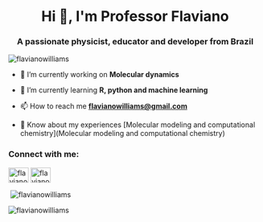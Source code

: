 <h1 align="center">Hi 👋, I'm Professor Flaviano</h1>
<h3 align="center">A passionate physicist, educator and developer from Brazil</h3>

<p align="left"> <img src="https://komarev.com/ghpvc/?username=flavianowilliams&label=Profile%20views&color=0e75b6&style=flat" alt="flavianowilliams" /> </p>

- 🔭 I’m currently working on **Molecular dynamics**

- 🌱 I’m currently learning **R, python and machine learning**

- 📫 How to reach me **flavianowilliams@gmail.com**

- 📄 Know about my experiences [Molecular modeling and computational chemistry](Molecular modeling and computational chemistry)

<h3 align="left">Connect with me:</h3>
<p align="left">
<a href="https://kaggle.com/flavianofernandes" target="blank"><img align="center" src="https://raw.githubusercontent.com/rahuldkjain/github-profile-readme-generator/master/src/images/icons/Social/kaggle.svg" alt="flavianofernandes" height="30" width="40" /></a>
<a href="https://fb.com/flaviano.fernandes" target="blank"><img align="center" src="https://raw.githubusercontent.com/rahuldkjain/github-profile-readme-generator/master/src/images/icons/Social/facebook.svg" alt="flaviano.fernandes" height="30" width="40" /></a>
</p>

<p>&nbsp;<img align="center" src="https://github-readme-stats.vercel.app/api?username=flavianowilliams&show_icons=true&locale=en" alt="flavianowilliams" /></p>

<p><img align="center" src="https://github-readme-streak-stats.herokuapp.com/?user=flavianowilliams&" alt="flavianowilliams" /></p>


